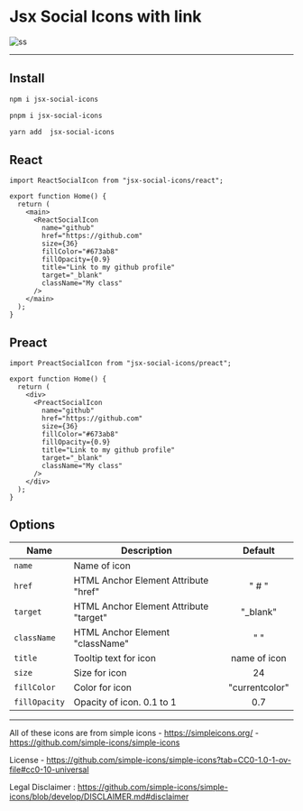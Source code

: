 # Jsx Social Icons with link

![ss](https://imagedelivery.net/6bSk6wUa9UOwEesJAZQuoA/10316b5d-ee6d-4980-a63e-fd98d0eed200/public)


***



## Install

```bash
npm i jsx-social-icons
```

```bash
pnpm i jsx-social-icons
```

```bash
yarn add  jsx-social-icons
```

## React

```tsx
import ReactSocialIcon from "jsx-social-icons/react";

export function Home() {
  return (
    <main>
      <ReactSocialIcon
        name="github"
        href="https://github.com"
        size={36}
        fillColor="#673ab8"
        fillOpacity={0.9}
        title="Link to my github profile"
        target="_blank"
        className="My class"
      />
    </main>
  );
}
```

## Preact

```tsx
import PreactSocialIcon from "jsx-social-icons/preact";

export function Home() {
  return (
    <div>
      <PreactSocialIcon
        name="github"
        href="https://github.com"
        size={36}
        fillColor="#673ab8"
        fillOpacity={0.9}
        title="Link to my github profile"
        target="_blank"
        className="My class"
      />
    </div>
  );
}
```

## Options

| Name          | Description                            |    Default     |
| ------------- | -------------------------------------- | :------------: |
| `name`        | Name of icon                           |                |
| `href`        | HTML Anchor Element Attribute "href"   |     " # "      |
| `target`      | HTML Anchor Element Attribute "target" |   "\_blank"    |
| `className`   | HTML Anchor Element "className"        |      " "       |
| `title`       | Tooltip text for icon                  |  name of icon  |
| `size`        | Size for icon                          |       24       |
| `fillColor`   | Color for icon                         | "currentcolor" |
| `fillOpacity` | Opacity of icon. 0.1 to 1              |      0.7       |


***

All of these icons are from simple icons - https://simpleicons.org/ - https://github.com/simple-icons/simple-icons

License - https://github.com/simple-icons/simple-icons?tab=CC0-1.0-1-ov-file#cc0-10-universal

Legal Disclaimer : https://github.com/simple-icons/simple-icons/blob/develop/DISCLAIMER.md#disclaimer
